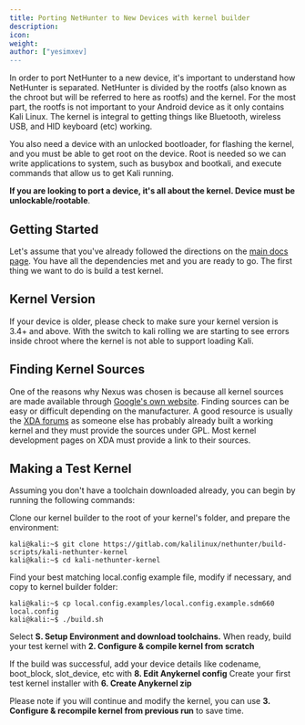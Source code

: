 ```yaml
---
title: Porting NetHunter to New Devices with kernel builder
description:
icon:
weight:
author: ["yesimxev]
---
```


In order to port NetHunter to a new device, it's important to understand how NetHunter is separated. NetHunter is divided by the rootfs (also known as the chroot but will be referred to here as rootfs) and the kernel. For the most part, the rootfs is not important to your Android device as it only contains Kali Linux. The kernel is integral to getting things like Bluetooth, wireless USB, and HID keyboard (etc) working.

You also need a device with an unlocked bootloader, for flashing the kernel, and you must be able to get root on the device. Root is needed so we can write applications to system, such as busybox and bootkali, and execute commands that allow us to get Kali running.

**If you are looking to port a device, it's all about the kernel. Device must be unlockable/rootable**.

## Getting Started

Let's assume that you've already followed the directions on the [main docs page](/docs/nethunter/building-nethunter/). You have all the dependencies met and you are ready to go. The first thing we want to do is build a test kernel.

## Kernel Version

If your device is older, please check to make sure your kernel version is 3.4+ and above. With the switch to kali rolling we are starting to see errors inside chroot where the kernel is not able to support loading Kali.

## Finding Kernel Sources

One of the reasons why Nexus was chosen is because all kernel sources are made available through [Google's own website](https://android.googlesource.com). Finding sources can be easy or difficult depending on the manufacturer. A good resource is usually the [XDA forums](https://forum.xda-developers.com/) as someone else has probably already built a working kernel and they must provide the sources under GPL. Most kernel development pages on XDA must provide a link to their sources.

## Making a Test Kernel

Assuming you don't have a toolchain downloaded already, you can begin by running the following commands:

Clone our kernel builder to the root of your kernel's folder, and prepare the environment:

```console
kali@kali:~$ git clone https://gitlab.com/kalilinux/nethunter/build-scripts/kali-nethunter-kernel
kali@kali:~$ cd kali-nethunter-kernel
```

Find your best matching local.config example file, modify if necessary, and copy to kernel builder folder:

```console
kali@kali:~$ cp local.config.examples/local.config.example.sdm660 local.config
kali@kali:~$ ./build.sh
```

Select **S. Setup Environment and download toolchains.**
When ready, build your test kernel with **2. Configure & compile kernel from scratch**

If the build was successful, add your device details like codename, boot_block, slot_device, etc with **8. Edit Anykernel config**
Create your first test kernel installer with **6. Create Anykernel zip**

Please note if you will continue and modify the kernel, you can use **3. Configure & recompile kernel from previous run** to save time.
